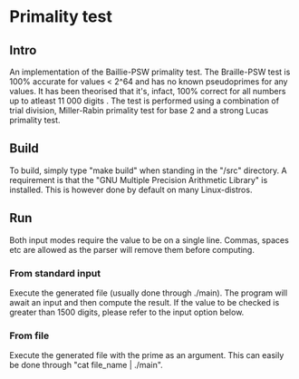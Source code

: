 # Primality test
## Intro
An implementation of the Baillie-PSW primality test. The Braille-PSW test is 100% accurate for values < 2^64 and has no known pseudoprimes for any values. It has been theorised that it's, infact, 100% correct for all numbers up to atleast 11 000 digits . The test is performed using a combination of trial division, Miller-Rabin primality test for base 2 and a strong Lucas primality test.

## Build
To build, simply type "make build" when standing in the "/src" directory. A requirement is that the "GNU Multiple Precision Arithmetic Library" is installed. This is however done by default on many Linux-distros.

## Run
Both input modes require the value to be on a single line. Commas, spaces etc are allowed as the parser will remove them before computing.
### From standard input
Execute the generated file (usually done through ./main). The program will await an input and then compute the result. If the value to be checked is greater than 1500 digits, please refer to the input option below.

### From file
Execute the generated file with the prime as an argument. This can easily be done through "cat file_name | ./main".
